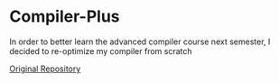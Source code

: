# Compiler-Plus

In order to better learn the advanced compiler course next semester, I decided to re-optimize my compiler from scratch

[Original Repository](https://github.com/XsystemH/Compiler)